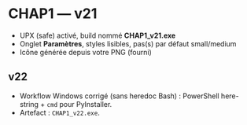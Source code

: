 # CHAP1 — v21

- UPX (safe) activé, build nommé **CHAP1_v21.exe**
- Onglet **Paramètres**, styles lisibles, pas(s) par défaut small/medium
- Icône générée depuis votre PNG (fourni)

## v22
- Workflow Windows corrigé (sans heredoc Bash) : PowerShell here-string + `cmd` pour PyInstaller.
- Artefact : `CHAP1_v22.exe`.
